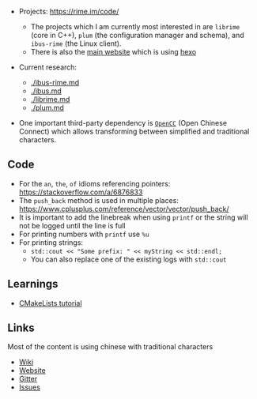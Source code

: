 - Projects: https://rime.im/code/
    - The projects which I am currently most interested in are `librime` (core in C++), `plum` (the configuration manager and schema), and `ibus-rime` (the Linux client).
    - There is also the [main website](https://github.com/rime/home) which is using [hexo](https://github.com/hexojs/hexo)

- Current research:
    - [./ibus-rime.md](./ibus-rime.md)
    - [./ibus.md](./ibus.md)
    - [./librime.md](./librime.md)
    - [./plum.md](./plum.md)

- One important third-party dependency is [`OpenCC`](https://github.com/BYVoid/OpenCC) (Open Chinese Connect) which allows transforming between simplified and traditional characters.

## Code

- For the `an`, `the`, `of` idioms referencing pointers: https://stackoverflow.com/a/6876833
- The `push_back` method is used in multiple places: https://www.cplusplus.com/reference/vector/vector/push_back/
- It is important to add the linebreak when using `printf` or the string will not be logged until the line is full
- For printing numbers with `printf` use `%u`
- For printing strings:
    - `std::cout << "Some prefix: " << myString << std::endl;`
    - You can also replace one of the existing logs with `std::cout`

## Learnings

- [CMakeLists tutorial](https://web.archive.org/web/20141116113322/http://preetisblog.com/programming/how-to-write-cmakelists-txt)

## Links

Most of the content is using chinese with traditional characters

- [Wiki](https://github.com/rime/home/wiki)
- [Website](https://rime.im/)
- [Gitter](https://gitter.im/rime/home)
- [Issues](https://github.com/rime/home/issues)
